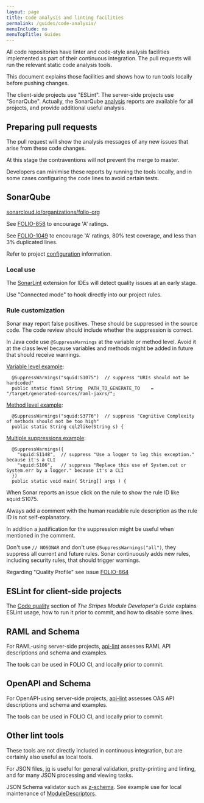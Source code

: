 ```yaml
---
layout: page
title: Code analysis and linting facilities
permalink: /guides/code-analysis/
menuInclude: no
menuTopTitle: Guides
---
```


All code repositories have linter and code-style analysis facilities implemented as part of their continuous integration. The pull requests will run the relevant static code analysis tools.

This document explains those facilities and shows how to run tools locally before pushing changes.

The client-side projects use "ESLint".
The server-side projects use "SonarQube".
Actually, the SonarQube [analysis](https://sonarcloud.io/organizations/folio-org/projects)
reports are available for all projects, and provide additional useful analysis.

## Preparing pull requests

The pull request will show the analysis messages of any new issues that arise from these code changes.

At this stage the contraventions will not prevent the merge to master.

Developers can minimise these reports by running the tools locally,
and in some cases configuring the code lines to avoid certain tests.

## SonarQube

[sonarcloud.io/organizations/folio-org](https://sonarcloud.io/organizations/folio-org/projects)

See [FOLIO-858](https://issues.folio.org/browse/FOLIO-858) to encourage 'A' ratings.

See [FOLIO-1049](https://issues.folio.org/browse/FOLIO-1049) to encourage 'A' ratings,
80% test coverage, and less than 3% duplicated lines.

Refer to project [configuration](/faqs/how-to-integrate-coverage-reports/) information.

### Local use

The [SonarLint](https://www.sonarlint.org) extension for IDEs will detect quality issues at an early stage.

Use "Connected mode" to hook directly into our project rules.

### Rule customization

Sonar may report false positives.  These should be suppressed in the source code.
The code review should include whether the suppression is correct.

In Java code use `@SuppressWarnings` at the variable or method level.  Avoid it at the class level
because variables and methods might be added in future that should receive warnings.

[Variable level example](https://github.com/folio-org/raml-module-builder/blob/v35.0.0/domain-models-maven-plugin/src/main/java/org/folio/rest/tools/ClientGenerator.java#L59-L60):

```
  @SuppressWarnings("squid:S1075")  // suppress "URIs should not be hardcoded"
  public static final String  PATH_TO_GENERATE_TO    = "/target/generated-sources/raml-jaxrs/";
```

[Method level example](https://github.com/folio-org/raml-module-builder/blob/v35.0.0/cql2pgjson/src/main/java/org/folio/cql2pgjson/util/Cql2SqlUtil.java#L36-L37):

```
  @SuppressWarnings("squid:S3776")  // suppress "Cognitive Complexity of methods should not be too high"
  public static String cql2like(String s) {
```

[Multiple suppressions example](https://github.com/folio-org/raml-module-builder/blob/v35.0.0/cql2pgjson-cli/src/main/java/org/z3950/zing/cql/cql2pgjsoncli/CQL2PGCLIMain.java#L29-L33):

```
  @SuppressWarnings({
    "squid:S1148",  // suppress "Use a logger to log this exception." because it's a CLI
    "squid:S106",   // suppress "Replace this use of System.out or System.err by a logger." because it's a CLI
  })
  public static void main( String[] args ) {
```

When Sonar reports an issue click on the rule to show the rule ID like squid:S1075.

Always add a comment with the human readable rule description as the rule ID is not self-explanatory.

In addition a justification for the suppression might be useful when mentioned in the comment.

Don't use `// NOSONAR` and don't use `@SuppressWarnings("all")`, they suppress all current and future rules.
Sonar continuously adds new rules, including security rules, that should trigger warnings.

Regarding "Quality Profile" see issue [FOLIO-864](https://issues.folio.org/browse/FOLIO-864)

## ESLint for client-side projects

The [Code quality](https://github.com/folio-org/stripes/blob/master/doc/dev-guide.md#code-quality)
section of _The Stripes Module Developer's Guide_ explains ESLint usage, how to run it prior to commit, and how to disable some lines.

## RAML and Schema

For RAML-using server-side projects, [api-lint](/guides/api-lint/) assesses RAML API descriptions and schema and examples.

The tools can be used in FOLIO CI, and locally prior to commit.

## OpenAPI and Schema

For OpenAPI-using server-side projects, [api-lint](/guides/api-lint/) assesses OAS API descriptions and schema and examples.

The tools can be used in FOLIO CI, and locally prior to commit.

## Other lint tools

These tools are not directly included in continuous integration, but are certainly also useful as local tools.

For JSON files, [jq](https://github.com/stedolan/jq) is useful for general validation, pretty-printing and linting, and for many JSON processing and viewing tasks.

JSON Schema validator such as [z-schema](https://github.com/zaggino/z-schema).
See example use for local maintenance of [ModuleDescriptors](/guides/module-descriptor).


